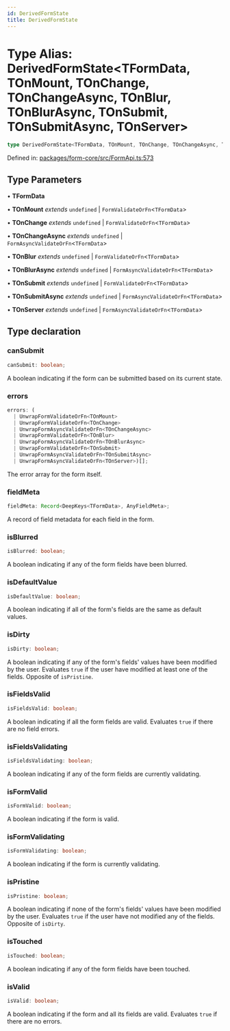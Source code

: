 ```yaml
---
id: DerivedFormState
title: DerivedFormState
---
```


<!-- DO NOT EDIT: this page is autogenerated from the type comments -->

# Type Alias: DerivedFormState\<TFormData, TOnMount, TOnChange, TOnChangeAsync, TOnBlur, TOnBlurAsync, TOnSubmit, TOnSubmitAsync, TOnServer\>

```ts
type DerivedFormState<TFormData, TOnMount, TOnChange, TOnChangeAsync, TOnBlur, TOnBlurAsync, TOnSubmit, TOnSubmitAsync, TOnServer> = object;
```

Defined in: [packages/form-core/src/FormApi.ts:573](https://github.com/Pascalmh/tanstack-form/blob/main/packages/form-core/src/FormApi.ts#L573)

## Type Parameters

• **TFormData**

• **TOnMount** *extends* `undefined` \| `FormValidateOrFn`\<`TFormData`\>

• **TOnChange** *extends* `undefined` \| `FormValidateOrFn`\<`TFormData`\>

• **TOnChangeAsync** *extends* `undefined` \| `FormAsyncValidateOrFn`\<`TFormData`\>

• **TOnBlur** *extends* `undefined` \| `FormValidateOrFn`\<`TFormData`\>

• **TOnBlurAsync** *extends* `undefined` \| `FormAsyncValidateOrFn`\<`TFormData`\>

• **TOnSubmit** *extends* `undefined` \| `FormValidateOrFn`\<`TFormData`\>

• **TOnSubmitAsync** *extends* `undefined` \| `FormAsyncValidateOrFn`\<`TFormData`\>

• **TOnServer** *extends* `undefined` \| `FormAsyncValidateOrFn`\<`TFormData`\>

## Type declaration

### canSubmit

```ts
canSubmit: boolean;
```

A boolean indicating if the form can be submitted based on its current state.

### errors

```ts
errors: (
  | UnwrapFormValidateOrFn<TOnMount>
  | UnwrapFormValidateOrFn<TOnChange>
  | UnwrapFormAsyncValidateOrFn<TOnChangeAsync>
  | UnwrapFormValidateOrFn<TOnBlur>
  | UnwrapFormAsyncValidateOrFn<TOnBlurAsync>
  | UnwrapFormValidateOrFn<TOnSubmit>
  | UnwrapFormAsyncValidateOrFn<TOnSubmitAsync>
  | UnwrapFormAsyncValidateOrFn<TOnServer>)[];
```

The error array for the form itself.

### fieldMeta

```ts
fieldMeta: Record<DeepKeys<TFormData>, AnyFieldMeta>;
```

A record of field metadata for each field in the form.

### isBlurred

```ts
isBlurred: boolean;
```

A boolean indicating if any of the form fields have been blurred.

### isDefaultValue

```ts
isDefaultValue: boolean;
```

A boolean indicating if all of the form's fields are the same as default values.

### isDirty

```ts
isDirty: boolean;
```

A boolean indicating if any of the form's fields' values have been modified by the user. Evaluates `true` if the user have modified at least one of the fields. Opposite of `isPristine`.

### isFieldsValid

```ts
isFieldsValid: boolean;
```

A boolean indicating if all the form fields are valid. Evaluates `true` if there are no field errors.

### isFieldsValidating

```ts
isFieldsValidating: boolean;
```

A boolean indicating if any of the form fields are currently validating.

### isFormValid

```ts
isFormValid: boolean;
```

A boolean indicating if the form is valid.

### isFormValidating

```ts
isFormValidating: boolean;
```

A boolean indicating if the form is currently validating.

### isPristine

```ts
isPristine: boolean;
```

A boolean indicating if none of the form's fields' values have been modified by the user. Evaluates `true` if the user have not modified any of the fields. Opposite of `isDirty`.

### isTouched

```ts
isTouched: boolean;
```

A boolean indicating if any of the form fields have been touched.

### isValid

```ts
isValid: boolean;
```

A boolean indicating if the form and all its fields are valid. Evaluates `true` if there are no errors.
